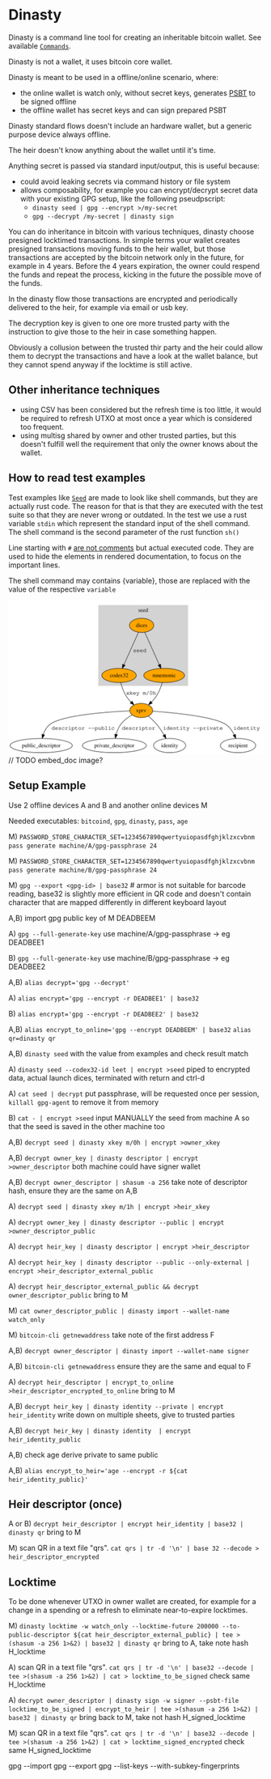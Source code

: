 # Dinasty

Dinasty is a command line tool for creating an inheritable bitcoin wallet.
See available [`Commands`](crate::Commands#variants).

Dinasty is not a wallet, it uses bitcoin core wallet.

Dinasty is meant to be used in a offline/online scenario, where:
- the online wallet is watch only, without secret keys, generates 
  [PSBT](https://bitcoinops.org/en/topics/psbt/) to be signed offline
- the offline wallet has secret keys and can sign prepared PSBT

Dinasty standard flows doesn't include an hardware wallet, but a generic purpose device always 
offline.

The heir doesn't know anything about the wallet until it's time.

Anything secret is passed via standard input/output, this is useful because:
- could avoid leaking secrets via command history or file system
- allows composability, for example you can encrypt/decrypt secret data with your existing GPG setup,
 like the following pseudpscript:
    - `dinasty seed | gpg --encrypt >/my-secret`
    - `gpg --decrypt /my-secret | dinasty sign`

You can do inheritance in bitcoin with various techniques, dinasty choose presigned locktimed 
transactions. 
In simple terms your wallet creates presigned transactions moving funds to the heir wallet, but
those transactions are accepted by the bitcoin network only in the future, for example in 4 years. 
Before the 4 years expiration, the owner could respend the funds and repeat the process, kicking in 
the future the possible move of the funds. 

In the dinasty flow those transactions are encrypted and periodically delivered to the heir, for 
example via email or usb key.

The decryption key is given to one ore more trusted party with the instruction to give those to the
heir in case something happen.

Obviously a collusion between the trusted thir party and the heir could allow them to decrypt the
transactions and have a look at the wallet balance, but they cannot spend anyway if the locktime is
still active.

## Other inheritance techniques

 - using CSV has been considered but the refresh time is too little, it would be required to refresh
 UTXO at most once a year which is considered too frequent.
 - using multisg shared by owner and other trusted parties, but this doesn't fulfill well the 
 requirement that only the owner knows about the wallet.



## How to read test examples

Test examples like [`Seed`](crate::Commands#variant.Seed) are made to look like shell commands, but they are actually rust code.
The reason for that is that they are executed with the test suite so that they are never wrong
or outdated.
In the test we use a rust variable `stdin` which represent the standard input of the shell command.
The shell command is the second parameter of the rust function `sh()`

Line starting with `#` [are not comments](https://doc.rust-lang.org/rustdoc/write-documentation/documentation-tests.html#hiding-portions-of-the-example) 
but actual executed code. They are used to hide the elements in rendered documentation, to focus on
the important lines.

The shell command may contains {variable}, those are replaced with the value of the respective `variable`



![graph](graphviz.svg)  // TODO embed_doc image?



## Setup Example

Use 2 offline devices A and B and another online devices M

Needed executables: `bitcoind`, `gpg`, `dinasty`, `pass`, `age` 

M) `PASSWORD_STORE_CHARACTER_SET=1234567890qwertyuiopasdfghjklzxcvbnm pass generate machine/A/gpg-passphrase 24`

M) `PASSWORD_STORE_CHARACTER_SET=1234567890qwertyuiopasdfghjklzxcvbnm pass generate machine/B/gpg-passphrase 24`

M) `gpg --export <gpg-id> | base32`  # armor is not suitable for barcode reading, base32 is slightly more efficient in QR code and doesn't contain character that are mapped differently in different keyboard layout

A,B) import gpg public key of M DEADBEEM

A) `gpg --full-generate-key` use machine/A/gpg-passphrase -> eg DEADBEE1

B) `gpg --full-generate-key` use machine/B/gpg-passphrase -> eg DEADBEE2

A,B) `alias decrypt='gpg --decrypt'`

A) `alias encrypt='gpg --encrypt -r DEADBEE1' | base32`

B) `alias encrypt='gpg --encrypt -r DEADBEE2' | base32`

A,B) `alias encrypt_to_online='gpg --encrypt DEADBEEM' | base32`
`alias qr=dinasty qr`

A,B) `dinasty seed` with the value from examples and check result match

A) `dinasty seed --codex32-id leet | encrypt >seed` piped to encrypted data, actual launch dices, terminated with return and ctrl-d

A) `cat seed | decrypt` put passphrase, will be requested once per session, `killall gpg-agent` to remove it from memory

B) `cat - | encrypt >seed` input MANUALLY the seed from machine A so that the seed is saved in the other machine too

A,B) `decrypt seed | dinasty xkey m/0h | encrypt >owner_xkey`

A,B) `decrypt owner_key | dinasty descriptor | encrypt >owner_descriptor`  both machine could have signer wallet 

A,B) `decrypt owner_descriptor | shasum -a 256` take note of descriptor hash, ensure they are the same on A,B

A) `decrypt seed | dinasty xkey m/1h | encrypt >heir_xkey`

A) `decrypt owner_key | dinasty descriptor --public | encrypt >owner_descriptor_public` 

A) `decrypt heir_key | dinasty descriptor | encrypt >heir_descriptor` 

A) `decrypt heir_key | dinasty descriptor --public --only-external | encrypt >heir_descriptor_external_public` 

A) `decrypt heir_descriptor_external_public && decrypt owner_descriptor_public`  bring to M

M) `cat owner_descriptor_public | dinasty import --wallet-name watch_only`

M) `bitcoin-cli getnewaddress` take note of the first address F

A,B) `decrypt owner_descriptor | dinasty import --wallet-name signer`

A,B) `bitcoin-cli getnewaddress` ensure they are the same and equal to F

A) `decrypt heir_descriptor | encrypt_to_online >heir_descriptor_encrypted_to_online` bring to M

A,B) `decrypt heir_key | dinasty identity --private | encrypt heir_identity`  write down on multiple sheets, give to trusted parties 

A,B) `decrypt heir_key | dinasty identity  | encrypt heir_identity_public`

A,B) check age derive private to same public

A,B) `alias encrypt_to_heir='age --encrypt -r ${cat heir_identity_public}'`

## Heir descriptor (once)

A or B) `decrypt heir_descriptor | encrypt heir_identity | base32 | dinasty qr` bring to M

M) scan QR in a text file "qrs". `cat qrs | tr -d '\n' | base 32 --decode > heir_descriptor_encrypted`

## Locktime

To be done whenever UTXO in owner wallet are created, for example for a change in a spending or a refresh to eliminate near-to-expire locktimes.

M) `dinasty locktime -w watch_only --locktime-future 200000 --to-public-descriptor ${cat heir_descriptor_external_public} | tee >(shasum -a 256 1>&2) | base32 | dinasty qr` bring to A, take note hash H_locktime

A) scan QR in a text file "qrs". `cat qrs | tr -d '\n' | base32 --decode | tee >(shasum -a 256 1>&2) | cat > locktime_to_be_signed` check same H_locktime

A) `decrypt owner_descriptor | dinasty sign -w signer --psbt-file locktime_to_be_signed | encrypt_to_heir | tee >(shasum -a 256 1>&2) | base32 | dinasty qr` bring back to M, take not hash H_signed_locktime

M) scan QR in a text file "qrs". `cat qrs | tr -d '\n' | base32 --decode | tee >(shasum -a 256 1>&2) | cat > locktime_signed_encrypted` check same  H_signed_locktime


gpg --import
gpg --export
gpg --list-keys --with-subkey-fingerprints